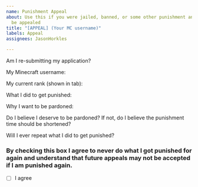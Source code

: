 ```yaml
---
name: Punishment Appeal
about: Use this if you were jailed, banned, or some other punishment and want it to
  be appealed
title: "[APPEAL] (Your MC username)"
labels: Appeal
assignees: JasonHorkles

---
```


Am I re-submitting my application?
<!--- Write your answer on this line --->

My Minecraft username:


My current rank (shown in tab):


What I did to get punished:


Why I want to be pardoned:


Do I believe I deserve to be pardoned? If not, do I believe the punishment time should be shortened?


Will I ever repeat what I did to get punished?


### By checking this box I agree to never do what I got punished for again and understand that future appeals may not be accepted if I am punished again.
<!--- Replace the space in between the brackets [] with an x to agree --->
- [ ] I agree

